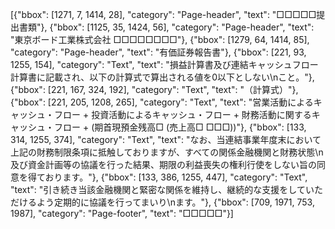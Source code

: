 [{"bbox": [1271, 7, 1414, 28], "category": "Page-header", "text": "□□□□□提出書類"}, {"bbox": [1125, 35, 1424, 56], "category": "Page-header", "text": "東京ボード工業株式会社 □□□□□□□□"}, {"bbox": [1279, 64, 1414, 85], "category": "Page-header", "text": "有価証券報告書"}, {"bbox": [221, 93, 1255, 154], "category": "Text", "text": "損益計算書及び連結キャッシュフロー計算書に記載され、以下の計算式で算出される値を0以下としない\nこと。"}, {"bbox": [221, 167, 324, 192], "category": "Text", "text": "（計算式）"}, {"bbox": [221, 205, 1208, 265], "category": "Text", "text": "営業活動によるキャッシュ・フロー + 投資活動によるキャッシュ・フロー + 財務活動に関するキャッシュ・フロー + (期首現預金残高□ (売上高□ □□□))"}, {"bbox": [133, 314, 1255, 374], "category": "Text", "text": "なお、当連結事業年度末において上記の財務制限条項に抵触しておりますが、すべての関係金融機関と財務状態\n及び資金計画等の協議を行った結果、期限の利益喪失の権利行使をしない旨の同意を得ております。"}, {"bbox": [133, 386, 1255, 447], "category": "Text", "text": "引き続き当該金融機関と緊密な関係を維持し、継続的な支援をしていただけるよう定期的に協議を行ってまいり\nます。"}, {"bbox": [709, 1971, 753, 1987], "category": "Page-footer", "text": "□□□□□"}]